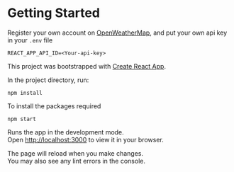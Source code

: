
# Getting Started 

Register your own account on [OpenWeatherMap](https://openweathermap.org/),
and put your own api key in your `.env` file 

`REACT_APP_API_ID=<Your-api-key>`

This project was bootstrapped with [Create React App](https://github.com/facebook/create-react-app).


In the project directory, run:

`npm install`

To install the packages required

`npm start`

Runs the app in the development mode.\
Open [http://localhost:3000](http://localhost:3000) to view it in your browser.

The page will reload when you make changes.\
You may also see any lint errors in the console.

